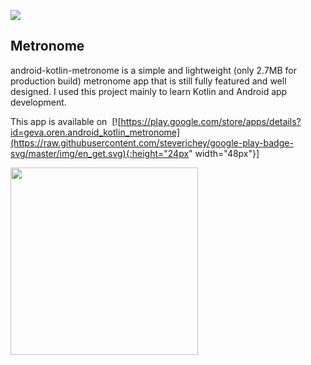 ![](https://github.com/o4oren/android-kotlin-metronome/workflows/Android%20CI/badge.svg)
## Metronome
android-kotlin-metronome is a simple and lightweight (only 2.7MB for production build) metronome 
app that is still fully featured and well designed.
I used this project mainly to learn Kotlin and Android app development.

This app is available on ![]()
[![https://play.google.com/store/apps/details?id=geva.oren.android_kotlin_metronome](https://raw.githubusercontent.com/steverichey/google-play-badge-svg/master/img/en_get.svg){:height="24px" width="48px"}]

<img src="https://raw.githubusercontent.com/o4oren/android-kotlin-metronome/mechanical/screenshots/store1.png" width="300"/>
